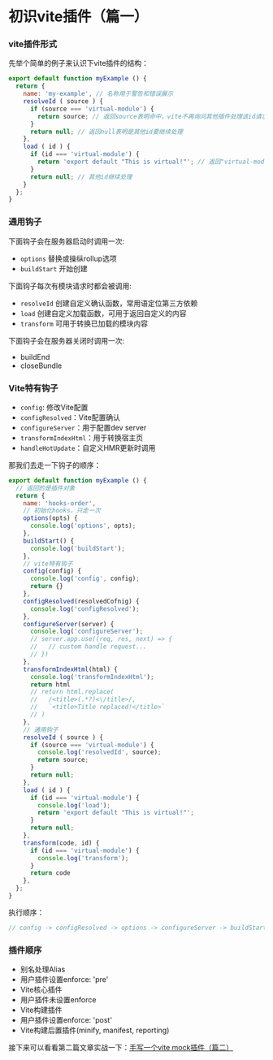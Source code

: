 # 初识vite插件（篇一）

### vite插件形式
先举个简单的例子来认识下vite插件的结构：
~~~js
export default function myExample () {
  return {
    name: 'my-example', // 名称用于警告和错误展示
    resolveId ( source ) {
      if (source === 'virtual-module') {
        return source; // 返回source表明命中，vite不再询问其他插件处理该id请求
      }
      return null; // 返回null表明是其他id要继续处理
    },
    load ( id ) {
      if (id === 'virtual-module') {
        return 'export default "This is virtual!"'; // 返回"virtual-module"模块源码
      }
      return null; // 其他id继续处理
    }
  };
}
~~~

### 通用钩子

下面钩子会在服务器启动时调用一次:

- `options` 替换或操纵rollup选项
- `buildStart` 开始创建

下面钩子每次有模块请求时都会被调用:

- `resolveId` 创建自定义确认函数，常用语定位第三方依赖
- `load` 创建自定义加载函数，可用于返回自定义的内容
- `transform` 可用于转换已加载的模块内容

下面钩子会在服务器关闭时调用一次:

- buildEnd
- closeBundle

### Vite特有钩子

- `config`: 修改Vite配置
- `configResolved`：Vite配置确认
- `configureServer`：用于配置dev server
- `transformIndexHtml`：用于转换宿主页
- `handleHotUpdate`：自定义HMR更新时调用

那我们去走一下钩子的顺序：

~~~js
export default function myExample () {
  // 返回的是插件对象
  return {
    name: 'hooks-order', 
    // 初始化hooks，只走一次
    options(opts) {
      console.log('options', opts);
    },
    buildStart() {
      console.log('buildStart');
    },
    // vite特有钩子
    config(config) {
      console.log('config', config);
      return {}
    },
    configResolved(resolvedCofnig) {
      console.log('configResolved');
    },
    configureServer(server) {
      console.log('configureServer');
      // server.app.use((req, res, next) => {
      //   // custom handle request...
      // })
    },
    transformIndexHtml(html) {
      console.log('transformIndexHtml');
      return html
      // return html.replace(
      //   /<title>(.*?)<\/title>/,
      //   `<title>Title replaced!</title>`
      // )
    },
    // 通用钩子
    resolveId ( source ) {
      if (source === 'virtual-module') {
        console.log('resolvedId', source);
        return source; 
      }
      return null; 
    },
    load ( id ) {
      if (id === 'virtual-module') {
        console.log('load');
        return 'export default "This is virtual!"';
      }
      return null;
    },
    transform(code, id) {
      if (id === 'virtual-module') {
        console.log('transform');
      }
      return code
    },
  };
}
~~~
执行顺序：
~~~js
// config -> configResolved -> options -> configureServer -> buildStart -> Vite dev server ready -> transformIndexHtml -> resolvedId -> load -> transform
~~~

### 插件顺序

- 别名处理Alias
- 用户插件设置enforce: 'pre'
- Vite核心插件
- 用户插件未设置enforce
- Vite构建插件
- 用户插件设置enforce: 'post'
- Vite构建后置插件(minify, manifest, reporting)



接下来可以看看第二篇文章实战一下：[手写一个vite mock插件（篇二）](https://juejin.cn/post/7125745067758878756)